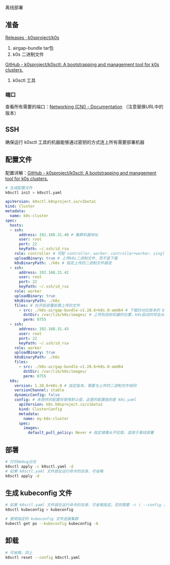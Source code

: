 离线部署

## 准备

[Releases · k0sproject/k0s](https://github.com/k0sproject/k0s/releases)

1. airgap-bundle tar包
2. k0s 二进制文件

[GitHub - k0sproject/k0sctl: A bootstrapping and management tool for k0s clusters.](https://github.com/k0sproject/k0sctl)

1. k0sctl 工具

### 端口

查看所有需要的端口：[Networking (CNI) - Documentation](https://docs.k0sproject.io/v1.28.6+k0s.0/networking/) （注意替换URL中的版本）


## SSH

确保运行 k0sctl 工具的机器能够通过密钥的方式连上所有需要部署机器

## 配置文件

配置详解：[GitHub - k0sproject/k0sctl: A bootstrapping and management tool for k0s clusters.](https://github.com/k0sproject/k0sctl)

```bash
# 生成配置文件
k0sctl init > k0sctl.yaml
```

```yaml
apiVersion: k0sctl.k0sproject.io/v1beta1
kind: Cluster
metadata:
  name: k0s-cluster
spec:
  hosts:
  - ssh:
      address: 192.168.31.40 # 集群机器地址
      user: root
      port: 22
      keyPath: ~/.ssh/id_rsa
    role: controller # 可配 controller、worker、controller+worker、single
    uploadBinary: true # 上传k0s二进制文件，而不是下载
    k0sBinaryPath: ./k0s # 指定上传的二进制文件路径
  - ssh:
      address: 192.168.31.42
      user: root
      port: 22
      keyPath: ~/.ssh/id_rsa
    role: worker
    uploadBinary: true
    k0sBinaryPath: ./k0s
    files: # 在开启部署前需上传的文件
      - src: ./k0s-airgap-bundle-v1.28.6+k0s.0-amd64 # 下载的对应版本的 bundle 包
        dstDir: /var/lib/k0s/images/ # 上传到目标机器的位置，k0s启动时将会从这个固定路径读取所有的镜像并载入 containerd，方便离线部署
        perm: 0755
  - ssh:
      address: 192.168.31.43
      user: root
      port: 22
      keyPath: ~/.ssh/id_rsa
    role: worker
    uploadBinary: true
    k0sBinaryPath: ./k0s
    files:
      - src: ./k0s-airgap-bundle-v1.28.6+k0s.0-amd64
        dstDir: /var/lib/k0s/images/
        perm: 0755
  k0s:
    version: 1.28.6+k0s.0 # 指定版本，需要与上传的二进制文件相同
    versionChannel: stable
    dynamicConfig: false
    config: # 未提供的配置将使用默认值，这里的配置指的是 k0s.yaml
      apiVersion: k0s.k0sproject.io/v1beta1
      kind: ClusterConfig
      metadata:
        name: my-k0s-cluster
      spec:
        images:
          default_pull_policy: Never # 指定镜像从不拉取，适用于离线部署
```

## 部署

```bash
# 打印debug日志
k0sctl apply -c k0sctl.yaml -d
# 如果 k0sctl.yaml 文件就在运行命令的目录，可省略
k0sctl apply -d
```

## 生成 kubeconfig 文件

```bash
# 如果 k0sctl.yaml 文件就在运行命令的目录，可省略指定。否则需要 -c \ --config 显式指定 k0sctl.yaml 文件路径
k0sctl kubeconfig > kubeconfig
```

```bash
# 使用指定的 kubeconfig 文件连接集群
kubectl get po --kubeconfig kubeconfig -A
```

## 卸载

```bash
# 可省略，同上
k0sctl reset --config k0sctl.yaml
```
